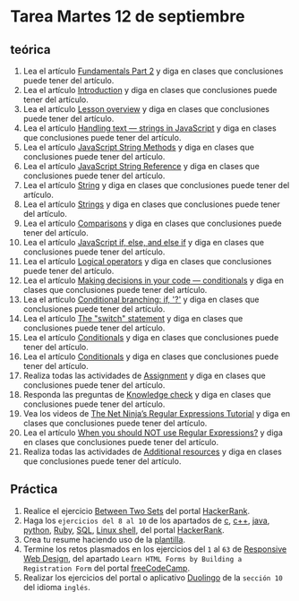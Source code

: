 # Tarea Martes 12 de septiembre

## teórica

1. Lea el artículo [Fundamentals Part 2](https://www.theodinproject.com/lessons/foundations-fundamentals-part-2) y diga en clases que conclusiones puede tener del artículo.
2. Lea el artículo [Introduction](https://www.theodinproject.com/lessons/foundations-fundamentals-part-2#introduction) y diga en clases que conclusiones puede tener del artículo.
3. Lea el artículo [Lesson overview](https://www.theodinproject.com/lessons/foundations-fundamentals-part-2#lesson-overview) y diga en clases que conclusiones puede tener del artículo.
4. Lea el artículo [Handling text — strings in JavaScript](https://developer.mozilla.org/en-US/docs/Learn/JavaScript/First_steps/Strings) y diga en clases que conclusiones puede tener del artículo.
5. Lea el artículo [JavaScript String Methods](https://www.w3schools.com/js/js_string_methods.asp) y diga en clases que conclusiones puede tener del artículo.
6. Lea el artículo [JavaScript String Reference](https://www.w3schools.com/jsref/jsref_obj_string.asp) y diga en clases que conclusiones puede tener del artículo.
7. Lea el artículo [String](https://developer.mozilla.org/en-US/docs/Web/JavaScript/Reference/Global_Objects/String) y diga en clases que conclusiones puede tener del artículo.
8. Lea el artículo [Strings](https://www.theodinproject.com/lessons/foundations-fundamentals-part-2#strings) y diga en clases que conclusiones puede tener del artículo.
9. Lea el artículo [Comparisons](https://javascript.info/comparison) y diga en clases que conclusiones puede tener del artículo.
10. Lea el artículo [JavaScript if, else, and else if](https://www.w3schools.com/js/js_if_else.asp) y diga en clases que conclusiones puede tener del artículo.
11. Lea el artículo [Logical operators](https://javascript.info/logical-operators) y diga en clases que conclusiones puede tener del artículo.
12. Lea el artículo [Making decisions in your code — conditionals](https://developer.mozilla.org/en-US/docs/Learn/JavaScript/Building_blocks/conditionals) y diga en clases que conclusiones puede tener del artículo.
13. Lea el artículo [Conditional branching: if, '?'](https://javascript.info/ifelse) y diga en clases que conclusiones puede tener del artículo.
14. Lea el artículo [The "switch" statement](https://javascript.info/switch) y diga en clases que conclusiones puede tener del artículo.
15. Lea el artículo [Conditionals](https://www.theodinproject.com/lessons/foundations-fundamentals-part-2#conditionals) y diga en clases que conclusiones puede tener del artículo.
16. Lea el artículo [Conditionals](https://www.theodinproject.com/lessons/foundations-fundamentals-part-2#conditionals) y diga en clases que conclusiones puede tener del artículo.
17. Realiza todas las actividades de [Assignment](https://www.theodinproject.com/lessons/foundations-fundamentals-part-2#assignment) y diga en clases que conclusiones puede tener del artículo.
18. Responda las preguntas de [Knowledge check](https://www.theodinproject.com/lessons/foundations-fundamentals-part-2#knowledge-check) y diga en clases que conclusiones puede tener del artículo.
19. Vea los videos de [The Net Ninja’s Regular Expressions Tutorial](https://www.youtube.com/playlist?list=PL4cUxeGkcC9g6m_6Sld9Q4jzqdqHd2HiD) y diga en clases que conclusiones puede tener del artículo.
20. Lea el artículo [When you should NOT use Regular Expressions?](https://softwareengineering.stackexchange.com/questions/113237/when-you-should-not-use-regular-expressions) y diga en clases que conclusiones puede tener del artículo.
21. Realiza todas las actividades de [Additional resources](https://www.theodinproject.com/lessons/foundations-fundamentals-part-2#additional-resources) y diga en clases que conclusiones puede tener del artículo.

## Práctica

1. Realice el ejercicio [Between Two Sets](https://www.hackerrank.com/challenges/between-two-sets/problem?isFullScreen=false) del portal [HackerRank](https://www.hackerrank.com/dashboard).
2. Haga los `ejercicios del 8 al 10` de los apartados de [c](https://www.hackerrank.com/domains/c), [c++](https://www.hackerrank.com/domains/cpp), [java](https://www.hackerrank.com/domains/java), [python](https://www.hackerrank.com/domains/python), [Ruby](https://www.hackerrank.com/domains/ruby), [SQL](https://www.hackerrank.com/domains/sql), [Linux shell](https://www.hackerrank.com/domains/shell), del portal [HackerRank](https://www.hackerrank.com/dashboard).
3. Crea tu resume haciendo uso de la [plantilla](https://docs.google.com/document/d/1jfUa4HGBDjt2peJPQ0Wg1YhdGkCoSysS6QMT4u8bCic/edit?usp=sharing).
4. Termine los retos plasmados en los ejercicios del `1` al `63` de [Responsive Web Design](https://www.freecodecamp.org/learn/2022/responsive-web-design/), del apartado `Learn HTML Forms by Building a Registration Form` del portal [freeCodeCamp](https://www.freecodecamp.org/learn/).
5. Realizar los ejercicios del portal o aplicativo [Duolingo](https://www.duolingo.com/learn) de la `sección 10` del idioma `inglés`.
